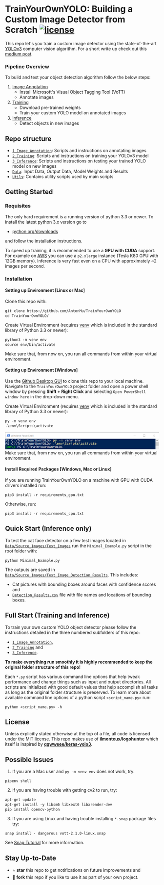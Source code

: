 # TrainYourOwnYOLO: Building a Custom Image Detector from Scratch [![license](https://img.shields.io/github/license/mashape/apistatus.svg)](LICENSE)

This repo let's you train a custom image detector using the state-of-the-art [YOLOv3](https://pjreddie.com/darknet/yolo/) computer vision algorithm. For a short write up check out this [medium post](https://medium.com/@muehle/how-to-train-your-own-yolov3-detector-from-scratch-224d10e55de2). 

### Pipeline Overview

To build and test your object detection algorithm follow the below steps:

 1. [Image Annotation](/1_Image_Annotation/)
	 - Install Microsoft's Visual Object Tagging Tool (VoTT)
	 - Annotate images
 2. [Training](/2_Training/)
 	- Download pre-trained weights
 	- Train your custom YOLO model on annotated images 
 3. [Inference](/3_Inference/)
 	- Detect objects in new images

## Repo structure
+ [`1_Image_Annotation`](/1_Image_Annotation/): Scripts and instructions on annotating images
+ [`2_Training`](/2_Training/): Scripts and instructions on training your YOLOv3 model
+ [`3_Inference`](/3_Inference/): Scripts and instructions on testing your trained YOLO model on new images
+ [`Data`](/Data/): Input Data, Output Data, Model Weights and Results
+ [`Utils`](/Utils/): Contains utility scripts used by main scripts

## Getting Started

### Requisites
The only hard requirement is a running version of python 3.3 or newer. To install the latest python 3.x version go to 
- [python.org/downloads](https://www.python.org/downloads/) 

and follow the installation instructions. 

To speed up training, it is recommended to use a **GPU with CUDA** support. For example on [AWS](/2_Training/AWS/) you can use a `p2.xlarge` instance (Tesla K80 GPU with 12GB memory). Inference is very fast even on a CPU with approximately ~2 images per second. 


### Installation

#### Setting up Environment [Linux or Mac]

Clone this repo with:
```
git clone https://github.com/AntonMu/TrainYourOwnYOLO
cd TrainYourOwnYOLO/
```
Create Virtual Environment (requires [venv](https://packaging.python.org/guides/installing-using-pip-and-virtual-environments/) which is included in the standard library of Python 3.3 or newer):
```
python3 -m venv env
source env/bin/activate
```
Make sure that, from now on, you run all commands from within your virtual environment.

#### Setting up Environment [Windows]
Use the [Github Desktop GUI](https://desktop.github.com/) to clone this repo to your local machine. Navigate to the `TrainYourOwnYOLO` project folder and open a power shell window by pressing **Shift + Right Click** and selecting `Open PowerShell window here` in the drop-down menu.

Create Virtual Environment (requires [venv](https://packaging.python.org/guides/installing-using-pip-and-virtual-environments/) which is included in the standard library of Python 3.3 or newer):

```
py -m venv env
.\env\Scripts\activate
```
![PowerShell](/Utils/Screenshots/PowerShell.png)
Make sure that, from now on, you run all commands from within your virtual environment.

#### Install Required Packages [Windows, Mac or Linux]
If you are running TrainYourOwnYOLO on a machine with GPU with CUDA drivers installed run:

```
pip3 install -r requirements_gpu.txt
```
Otherwise, run:
```
pip3 install -r requirements_cpu.txt
```

## Quick Start (Inference only)
To test the cat face detector on a few test images located in [`Data/Source_Images/Test_Images`](/Data/Source_Images/Test_Images) run the `Minimal_Example.py` script in the root folder with:

```
python Minimal_Example.py
```

The outputs are saved in [`Data/Source_Images/Test_Image_Detection_Results`](/Data/Source_Images/Test_Image_Detection_Results). This includes:
 - Cat pictures with bounding boxes around faces with confidence scores and
 - [`Detection_Results.csv`](/Data/Source_Images/Test_Image_Detection_Results/Detection_Results.csv) file with file names and locations of bounding boxes.

## Full Start (Training and Inference)

To train your own custom YOLO object detector please follow the instructions detailed in the three numbered subfolders of this repo:
- [`1_Image_Annotation`](/1_Image_Annotation/),
- [`2_Training`](/2_Training/) and
- [`3_Inference`](/3_Inference/).
 
**To make everything run smoothly it is highly recommended to keep the original folder structure of this repo!**

Each `*.py` script has various command line options that help tweak performance and change things such as input and output directories. All scripts are initialized with good default values that help accomplish all tasks as long as the original folder structure is preserved. To learn more about available command line options of a python script `<script_name.py>` run:

```
python <script_name.py> -h
```

## License

Unless explicitly stated otherwise at the top of a file, all code is licensed under the MIT license. This repo makes use of [**ilmonteux/logohunter**](https://github.com/ilmonteux/logohunter) which itself is inspired by [**qqwweee/keras-yolo3**](https://github.com/qqwweee/keras-yolo3).

## Possible Issues

1. If you are a Mac user and `py -m venv env` does not work, try:
 ```
 pipenv shell
 ```

2. If you are having trouble with getting cv2 to run, try:

 ```
 apt-get update
 apt-get install -y libsm6 libxext6 libxrender-dev
 pip install opencv-python
 ```

3. If you are using Linux and having trouble installing `*.snap` package files try:
 ```
 snap install - dangerous vott-2.1.0-linux.snap
 ```
 See [Snap Tutorial](https://tutorials.ubuntu.com/tutorial/advanced-snap-usage#2) for more information.



## Stay Up-to-Date

- ⭐ **star** this repo to get notifications on future improvements and
- 🍴 **fork** this repo if you like to use it as part of your own project.